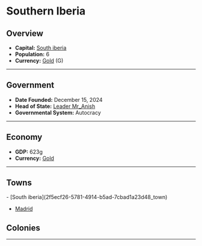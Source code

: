 <!--UNDEDITED FILE, remove this entire line if this file has been edited!-->
# <!--NAME-->Southern Iberia<!--NAME-->

## Overview

- **Capital:** <!--CAPITAL_LINK-->[South iberia](2f5ecf26-5781-4914-b5ad-7cbad1a23d48_town)<!--CAPITAL_LINK-->
- **Population:** <!--POPULATION-->6<!--POPULATION-->
- **Currency:** <!--CURRENCY_LINK-->[Gold](Gold_currency)<!--CURRENCY_LINK--> (<!--CURRENCY_ABV-->G<!--CURRENCY_ABV-->)

---

## Government

- **Date Founded:** <!--FOUNDED-->December 15, 2024<!--FOUNDED-->
- **Head of State:** <!--LEADER_TITLE_LINK-->[Leader Mr_Anish](Mr_Anish_user)<!--LEADER_TITLE_LINK-->
- **Governmental System:** <!--GOVERNMENT-->Autocracy<!--GOVERNMENT-->

---

## Economy

- **GDP:** <!--GDP-->623g<!--GDP-->
- **Currency:** <!--CURRENCY_LINK-->[Gold](Gold_currency)<!--CURRENCY_LINK-->

---

## Towns

<!--TOWNS-->- [South iberia](2f5ecf26-5781-4914-b5ad-7cbad1a23d48_town)
- [Madrid](00c5c514-d623-4d26-b594-9cc4f518f012_town)<!--TOWNS-->

## Colonies

<!--COLONIES--><!--COLONIES-->

---